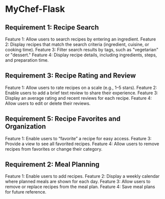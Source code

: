 # MyChef-Flask

## Requirement 1: Recipe Search
Feature 1: Allow users to search recipes by entering an ingredient.
Feature 2: Display recipes that match the search criteria (ingredient, cuisine, or cooking time).
Feature 3: Filter search results by tags, such as "vegetarian" or "dessert."
Feature 4: Display recipe details, including ingredients, steps, and preparation time.



## Requirement 3: Recipe Rating and Review
Feature 1: Allow users to rate recipes on a scale (e.g., 1–5 stars).
Feature 2: Enable users to add a brief text review to share their experience.
Feature 3: Display an average rating and recent reviews for each recipe.
Feature 4: Allow users to edit or delete their reviews.


## Requirement 5: Recipe Favorites and Organization
Feature 1: Enable users to “favorite” a recipe for easy access.
Feature 3: Provide a view to see all favorited recipes.
Feature 4: Allow users to remove recipes from favorites or change their category.



## Requirement 2: Meal Planning
Feature 1: Enable users to add recipes.
Feature 2: Display a weekly calendar where planned meals are shown for each day.
Feature 3: Allow users to remove or replace recipes from the meal plan.
Feature 4: Save meal plans for future reference.
